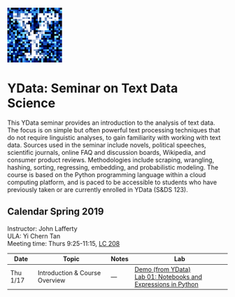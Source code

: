 <link rel="stylesheet" href="theme/css/main.css" />
<link rel="shortcut icon" type="image/x-icon" href="favicon.ico">

![noisy Y](./noiseY-150.png)


YData: Seminar on Text Data Science 
====

This YData seminar provides an introduction to the analysis of text data.
The focus is on simple but often powerful text processing
techniques that do not require linguistic analyses, to gain
familiarity with working with text data. Sources used in the seminar
include novels, political speeches, scientific journals, online
FAQ and discussion boards, Wikipedia, and consumer
product reviews. Methodologies include scraping, wrangling, hashing,
sorting, regressing, embedding, and probabilistic modeling.  The
course is based on the Python programming language within a cloud
computing platform, and is paced to be accessible to students who have
previously taken or are currently enrolled in YData (S&DS 123).

Calendar Spring 2019
---
Instructor: John Lafferty<br>
ULA: Yi Chern Tan <br>
Meeting time: Thurs 9:25-11:15, [LC 208](https://map.yale.edu/place/building/LC?)



 Date |  Topic | Notes | Lab
----------- | ------------- | ------------- | -----------
Thu 1/17 |      Introduction & Course Overview	| &mdash; | [Demo (from YData)](http://sds171.ydata123.org/user-redirect/interact?account=YData123&repo=sds171&branch=master&path=labs/lab01/lec01.ipynb) <br> [Lab 01: Notebooks and Expressions in Python](http://sds171.ydata123.org/user-redirect/interact?account=YData123&repo=sds171&branch=master&path=labs/lab01/lab01.ipynb)
